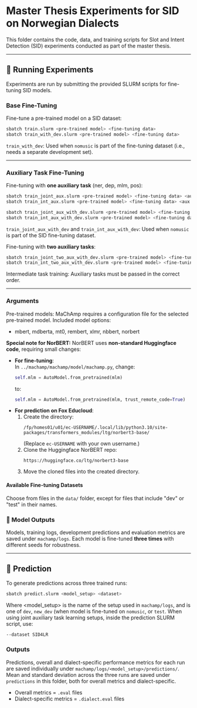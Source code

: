 # Master Thesis Experiments for SID on Norwegian Dialects

This folder contains the code, data, and training scripts for Slot and Intent Detection (SID) experiments conducted as part of the master thesis.

---

## 🚀 Running Experiments
Experiments are run by submitting the provided SLURM scripts for fine-tuning SID models.


### Base Fine-Tuning
Fine-tune a pre-trained model on a SID dataset:
```bash
sbatch train.slurm <pre-trained model> <fine-tuning data>
sbatch train_with_dev.slurm <pre-trained model> <fine-tuning data>
```
`train_with_dev`: Used when `nomusic` is part of the fine-tuning dataset (i.e., needs a separate development set).

---

### Auxiliary Task Fine-Tuning
Fine-tuning with **one auxiliary task** (ner, dep, mlm, pos):
```bash
sbatch train_joint_aux.slurm <pre-trained model> <fine-tuning data> <aux task>
sbatch train_int_aux.slurm <pre-trained model> <fine-tuning data> <aux task>

sbatch train_joint_aux_with_dev.slurm <pre-trained model> <fine-tuning data> <aux task>
sbatch train_int_aux_with_dev.slurm <pre-trained model> <fine-tuning data> <aux task>
```
`train_joint_aux_with_dev` and `train_int_aux_with_dev`: Used when `nomusic` is part of the SID fine-tuning dataset.

Fine-tuning with **two auxiliary tasks**:
```bash
sbatch train_joint_two_aux_with_dev.slurm <pre-trained model> <fine-tuning data> <aux task 1> <aux task 2>
sbatch train_int_two_aux_with_dev.slurm <pre-trained model> <fine-tuning data> <aux task 1> <aux task 2>

```
Intermediate task training: Auxiliary tasks must be passed in the correct order.

---

### Arguments
Pre-trained models: MaChAmp requires a configuration file for the selected pre-trained model. Included model options:
- mbert, mdberta, mt0, rembert, xlmr, nbbert, norbert

**Special note for NorBERT:**
NorBERT uses **non-standard Huggingface code**, requiring small changes:
- **For fine-tuning**:  
    In `../machamp/machamp/model/machamp.py`, change:
    ```python
    self.mlm = AutoModel.from_pretrained(mlm)
    ```
    to:
    ```python
    self.mlm = AutoModel.from_pretrained(mlm, trust_remote_code=True)
    ```
- **For prediction on Fox Educloud**:  
    1. Create the directory:
       ```
       /fp/homes01/u01/ec-USERNAME/.local/lib/python3.10/site-packages/transformers_modules/ltg/norbert3-base/
       ```
       (Replace `ec-USERNAME` with your own username.)
    2. Clone the Huggingface NorBERT repo:
       ```
       https://huggingface.co/ltg/norbert3-base
       ```
    3. Move the cloned files into the created directory.  


#### Available Fine-tuning Datasets
Choose from files in the `data/` folder, except for files that include "dev" or "test" in their names.

### 💾 Model Outputs
Models, training logs, development predictions and evaluation metrics are saved under `machamp/logs`. Each model is fine-tuned **three times** with different seeds for robustness.


---
## 🔮 Prediction
To generate predictions across three trained runs:
```bash
sbatch predict.slurm <model_setup> <dataset>
```
Where <model_setup> is the name of the setup used in `machamp/logs`, and <dataset> is one of `dev`, `new_dev` (when model is fine-tuned on `nomusic`, or `test`.
When using joint auxiliary task learning setups, inside the prediction SLURM script, use: 
```bash
--dataset SID4LR
```
### Outputs
Predictions, overall and dialect-specific performance metrics for each run are saved individually under `machamp/logs/<model_setup>/predictions/`.
Mean and standard deviation across the three runs are saved under `predictions` in this folder, both for overall metrics and dialect-specific.
- Overall metrics = `.eval` files
- Dialect-specific metrics = `.dialect.eval` files
